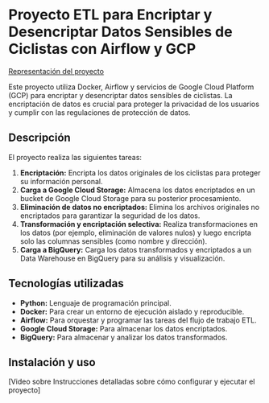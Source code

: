 # Proyecto ETL para Encriptar y Desencriptar Datos Sensibles de Ciclistas con Airflow y GCP

[Representación del proyecto](imagen.png)

Este proyecto utiliza Docker, Airflow y servicios de Google Cloud Platform (GCP) para encriptar y desencriptar datos sensibles de ciclistas. La encriptación de datos es crucial para proteger la privacidad de los usuarios y cumplir con las regulaciones de protección de datos.

## Descripción

El proyecto realiza las siguientes tareas:

1. **Encriptación:** Encripta los datos originales de los ciclistas para proteger su información personal.
2. **Carga a Google Cloud Storage:** Almacena los datos encriptados en un bucket de Google Cloud Storage para su posterior procesamiento.
3. **Eliminación de datos no encriptados:** Elimina los archivos originales no encriptados para garantizar la seguridad de los datos.
4. **Transformación y encriptación selectiva:** Realiza transformaciones en los datos (por ejemplo, eliminación de valores nulos) y luego encripta solo las columnas sensibles (como nombre y dirección).
5. **Carga a BigQuery:** Carga los datos transformados y encriptados a un Data Warehouse en BigQuery para su análisis y visualización.

## Tecnologías utilizadas

* **Python:** Lenguaje de programación principal.
* **Docker:** Para crear un entorno de ejecución aislado y reproducible.
* **Airflow:** Para orquestar y programar las tareas del flujo de trabajo ETL.
* **Google Cloud Storage:** Para almacenar los datos encriptados.
* **BigQuery:** Para almacenar y analizar los datos transformados.

## Instalación y uso

[Video sobre Instrucciones detalladas sobre cómo configurar y ejecutar el proyecto]


